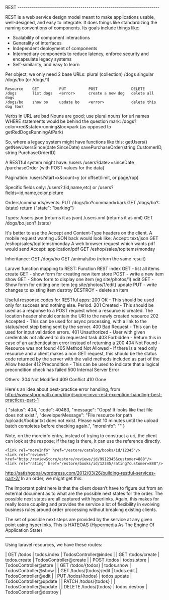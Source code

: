 REST  ----------------------------------------------------------------------

REST is a web service design model meant to make applications usable, well-designed, 
and easy to integrate. It does things like standardizing the naming conventions of 
components. Its goals include things like:
* Scalability of component interactions
* Generality of interfaces
* Independent deployment of components
* Intermediary components to reduce latency, enforce security and encapsulate legacy systems
* Self-similarity, and easy to learn

Per object, we only need 2 base URLs:
    plural (collection)   /dogs
    singular              /dogs/bo  (or /dogs/1)

    Resource    GET         PUT          POST               DELETE
    /dogs       list dogs   <error>      create a new dog   delete all dogs
    /dogs/bo    show bo     update bo    <error>            delete this dog (bo)

Verbs in URL are bad
Nouns are good; use plural nouns for url names
WHERE statements would be behind the question mark:
    /dogs?color=red&state=running&loc=park
    (as opposed to getRedDogsRunningAtPark)

So, where a legacy system might have functions like this:
    getUsers()
    getNewUsersSince(date SinceDate)
    savePurchaseOrder(string CustomerID, string PurchaseOrderID)

A RESTful system might have:
    /users
    /users?date>=sinceDate
    /purchaseOrder  (with POST values for the data)

Pagination:
    /users?start=x&count=y  (or offset/limit, or page/rpp)

Specific fields only:
    /users?:(id,name,etc)
or
    /users?fields=id,name,color,picture

Orders/commands/events:
    PUT /dogs/bo?command=bark
    GET /dogs/bo?:(state)
    return  {"state": "barking"}

Types:
    /users.json  (returns it as json)
    /users.xml   (returns it as xml)
    GET /dogs/bo.json?:(state)

It's better to use the Accept and Content-Type headers on the client.
    A mobile request wanting JSON back would look like:
        Accept: text/json GET /eshop/sales/topItems/monday
    A web browser request which wants pdf would send
        Accept: application/pdf GET /eshop/sales/topItems/monday
    
Inheritance:
    GET /dogs/bo
    GET /animals/bo
    (return the same result)

Laravel function mapping to REST:
    Function    REST
    index       GET - list all items
    create      GET - show form for creating new item
    store       POST - write a new item
    show        GET - Show form to display one item (eg site/photos/1)
    edit        GET - Show form for editing one item (eg site/photos/1/edit)
    update      PUT - write changes to existing item
    destroy     DESTROY - delete an item

Useful response codes for RESTful apps:
200 OK                 - This should be used only for success and nothing else. Period.
201 Created            - This should be used as a response to a POST request when a 
                         resource is created. The location header should contain 
                         the URI to the newly created resource
202 Accepted           - This can be used for async processing, 
                         with a link to the status/next step being sent by the server.
400 Bad Request        - This can be used for input validation errors.
401 Unauthorized       - User with given credentials not allowed to do requested task
403 Forbidden          - Return this in case of an authentication error 
                         instead of returning a 200
404 Not Found          - Resource was not found
405 Method Not Allowed - If there is a read only resource and a client makes 
                         a non GET request, this should be the status code 
                         returned by the server with the valid methods included 
                         as part of the Allow header
412 Precondition       - This can be used to indicate that a logical precondition 
                         check has failed
500 Internal Server Error

Others:
304 Not Modified
409 Conflict
410 Gone


Here's an idea about best-practice error handling, from
http://www.stormpath.com/blog/spring-mvc-rest-exception-handling-best-practices-part-1

  {
      "status": 404,
      "code": 40483,
      "message": "Oops! It looks like that file does not exist.",
      "developerMessage": "File resource for path /uploads/foobar.txt does not exist. 
          Please wait 10 minutes until the upload batch completes before checking again.",
      "moreInfo": "<link rel="moreinfo" href='http://www.mycompany.com/errors/40483' />"
  }

Note, on the moreinfo entry, instead of trying to construct a uri, the client can look at the respose; if the tag is there, it can use the reference directly.

    <link rel="moreInfo" href="/estore/catalog/books/id/12345"/>
    <link rel="reviews" href="http:/reviewStore/estore/reviews/id/9912345&customer=888"/>
    <link rel="rating" href="/estore/books/id/12345/rating?customer=888"/>

http://satishgopal.wordpress.com/2012/03/26/building-restful-services-part-2/
In an order, we might get this:
    <order>
        <cart>
            <items>
                <item code="abc" qty="1">
                <item code="def" qty="1">
            </items>
            <link rel="update" href="/estore/order/178567/cart"/>
        </cart>
        <link rel="saveForLater" href="/estore/customer/1356/archive/order/178567"/>
        <link rel="cancel" href="/estore/order/178567"/>
        <link rel="address" href="/estore/order/178567/address"
            type="application/vnd.estore_address+xml"/>
    </order>

The important point here is that the client doesn’t have to figure out from an external document as to what are the possible next states for the order. The possible next states are all captured with hyperlinks. Again, this makes for really loose coupling and provides the service a lot of flexibility in evolving business rules around order processing without breaking existing clients.

The set of possible next steps are provided by the service at any given point using hyperlinks. This is HATEOAS (Hypermedia As The Engine Of Application State) 

---
Using laravel resources, we have these routes:

| GET /todos              | todos.index   | TodosController@index   |
| GET /todos/create       | todos.create  | TodosController@create  |
| POST /todos             | todos.store   | TodosController@store   |
| GET /todos/{todos}      | todos.show    | TodosController@show    |
| GET /todos/{todos}/edit | todos.edit    | TodosController@edit    |
| PUT /todos/{todos}      | todos.update  | TodosController@update  |
| PATCH /todos/{todos}    |               | TodosController@update  |
| DELETE /todos/{todos}   | todos.destroy | TodosController@destroy |

